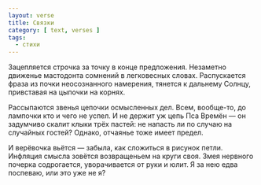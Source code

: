 ```yaml
---
layout: verse
title: Связки
category: [ text, verses ]
tags:
  - стихи
---
```

Зацепляется строчка
    за точку
        в конце предложения.
Незаметно движенье
    мастодонта сомнений
        в легковесных словах.
Распускается фраза
    из почки
        неосознанного намерения,
тянется к дальнему Солнцу,
    привставая на цыпочки
        на корнях.

Рассыпаются звенья
    цепочки
        осмысленных дел.
Всем, вообще-то,
    до лампочки
        кто и чего не успел.
И не держит уж цепь
    Пса Времён —
он
    задумчиво скалит
        клыки трёх пастей:
не напасть ли по случаю
    на случайных
        гостей?
Однако, отчаянье
    тоже имеет предел.

И верёвочка вьётся —
    забыла,
        как сложиться в рисунок петли.
Инфляция смысла
    зовётся
        возвращеньем на круги своя.
Змея
    нервного почерка
        содрогается,
уворачивается от руки
    и юлит.
Я за нею едва поспеваю,
    или
        это уже не я?
